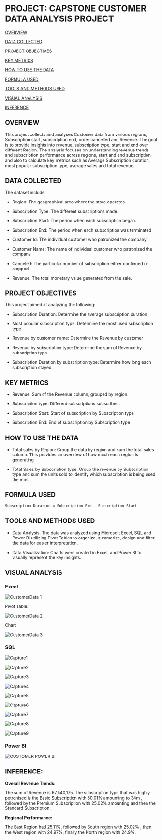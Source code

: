 # PROJECT: CAPSTONE CUSTOMER DATA ANALYSIS PROJECT

[OVERVIEW](#overview)

[DATA COLLECTED](#data-sources)

[PROJECT OBJECTIVES](#project-objective)

[KEY METRICS](#key-metrics)

[HOW TO USE THE DATA](#how-to-use-the-data)

[FORMULA USED](#formula-used)

[TOOLS AND METHODS USED](#tools-and-methods-used)

[VISUAL ANALYSIS](#visual-analysis)

[INFERENCE](#inference)


## OVERVIEW

This project collects and analyses Customer data from various regions, Subscription start,  subscription end, order cancelled and Revenue. The goal is to provide insights into revenue, subscription type, start and end over different Region. The analysis focuses on understanding revenue trends and subscription performance across regions, start and end subscription and also to calculate key metrics such as Average Subscription duration, most popular subscription type, average sales and total revenue.

## DATA COLLECTED

The dataset include:

- Region: The geographical area where the store operates.

- Subscription Type: The different subscriptions made.

- Subscription Start: The period when each subscription began.

- Subscription End: The period when each subscription was terminated

- Customer Id: The individual customer who patronized the company

- Customer Name: The name of individual customer who patronized the company

- Canceled: The particular number of subscription either continued or stopped

- Revenue: The total monetary value generated from the sale.

## PROJECT OBJECTIVES

This project aimed at analyzing the following:

- Subscription Duration: Determine the average subscription duration

- Most popular subscription type: Determine the most used subscription type

- Revenue by customer name: Determine the Revenue by customer

- Revenue by subscription type: Determine the sum of Revenue by subscription type

- Subscription Duration by subscription type: Determine how long each subscription stayed

## KEY METRICS

- Revenue: Sum of the Revenue column, grouped by region.

- Subscription type: Different subscriptions subscribed.

- Subscription Start: Start of subscription by Subscription type

- Subscription End: End of subscription by Subscription type

## HOW TO USE THE DATA

- Total sales by Region: Group the data by region and sum the total sales column. This provides an overview of how much each region is generating

- Total Sales by Subscription type: Group the revenue by Subscription type and sum the units sold to identify which subscription is being used the most.

## FORMULA USED
```
Subscription Duration = Subscription End – Subscription Start
```

## TOOLS AND METHODS USED

- Data Analysis. The data was analyzed using Microsoft Excel, SQL and Power BI utilizing Pivot Tables to organize, summarize, design and filter the data for easier interpretation.

- Data Visualization: Charts were created in Excel, and Power BI to visually represent the key insights.

## VISUAL ANALYSIS

 ### Excel
 
![CustomerData 1](https://github.com/user-attachments/assets/95d6eea3-951c-4ffa-b8c6-c1e6d9172ae1)

Pivot Table:

![CustomerData 2](https://github.com/user-attachments/assets/45915b73-e452-48f2-b083-edd65a9c5b60)

Chart

![CustomerData 3](https://github.com/user-attachments/assets/3e121df3-e97f-49fd-bc4d-0011de038112)


### SQL

![Capture1](https://github.com/user-attachments/assets/bf265c9f-5e31-4022-8b0a-a09d8dcd2576)


![Capture2](https://github.com/user-attachments/assets/2ebd333f-5136-48d8-bc94-84af43934983)


![Capture3](https://github.com/user-attachments/assets/f9912fb5-8214-4941-b566-d10bc005ae61)


![Capture4](https://github.com/user-attachments/assets/1056b08e-efd1-4211-8d2d-9b57acaf1437)


![Capture5](https://github.com/user-attachments/assets/de6afb64-f874-49f9-a742-9678e7441427)


![Capture6](https://github.com/user-attachments/assets/95b81b61-5168-4c51-9b6f-ac1e39602f11)


![Capture7](https://github.com/user-attachments/assets/1abff863-d8ef-466a-8a31-ae2bc5e8a6f7)


![Capture8](https://github.com/user-attachments/assets/cb478d38-76b2-4867-aaef-d8c379241ef2)


![Capture9](https://github.com/user-attachments/assets/72cd74e7-992e-401e-b55b-027ec3da9d91)


### Power BI

![CUSTOMER POWER BI](https://github.com/user-attachments/assets/098ca087-528b-42f9-8688-68f4f4051f9e)


## INFERENCE:

**Overall Revenue Trends:**

The sum of Revenue is 67,540,175. The subscription type that was highly petronised is the Basic Subscription with 50.01% amounting to 34m , followed by the Premium Subscription with 25.02% amounting and then the Standard Subscription. 


**Regional Performance:**

The East Region had 25.11%, followed by South region with 25.02% , then the West region with 24.97%, finally the North region with 24.9%.


 



